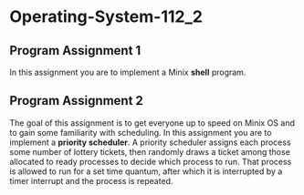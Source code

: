 # Operating-System-112_2
## Program Assignment 1
In this assignment you are to implement a Minix **shell** program.

## Program Assignment 2
The goal of this assignment is to get everyone up to speed on Minix OS and to gain some familiarity with scheduling. In this assignment you are to implement a **priority scheduler**. 
A priority scheduler assigns each process some number of lottery tickets, then randomly draws a ticket among those allocated to ready processes to decide which process to run. That process is allowed to run for a set time quantum, after which it is interrupted by a timer interrupt and the process is repeated.
